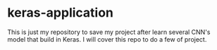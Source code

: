# keras-application
This is just my repository to save my project after learn several CNN's model that build in Keras. I will cover this repo to do a few of project.
